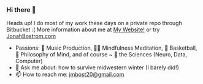 ### Hi there 👋

<!--
**jmbost20/jmbost20** is a ✨ _special_ ✨ repository because its `README.md` (this file) appears on your GitHub profile.

Here are some ideas to get you started:

- 🔭 I’m currently working on ...
- 🌱 I’m currently learning ...
- 👯 I’m looking to collaborate on ...
- 🤔 I’m looking for help with ...
- 💬 Ask me about ...
- 📫 How to reach me: ...
- 😄 Pronouns: ...
- ⚡ Fun fact: ...
-->

Heads up! I do most of my work these days on a private repo through Bitbucket :( 
More information about me at [My Website!](https://JonahBostrom.com) or try [JonahBostrom.com](https://JonahBostrom.com)
- Passions: 🎹 Music Production, 🧘‍♂️ Mindfulness Meditation, 🏀 Basketball, 📖 Philosophy of Mind, and of course ~ 🧠 the Sciences (Neuro, Data, Computer)
- 💬 Ask me about: how to survive midwestern winter (I barely did!)
- 📫 How to reach me: jmbost20@gmail.com

